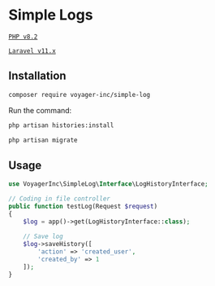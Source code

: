 # Simple Logs

[`PHP v8.2`](https://php.net)

[`Laravel v11.x`](https://github.com/laravel/laravel)

## Installation

```bash
composer require voyager-inc/simple-log
```

Run the command:

```bash
php artisan histories:install
```

```bash
php artisan migrate
```

## Usage

```php
use VoyagerInc\SimpleLog\Interface\LogHistoryInterface;

// Coding in file controller
public function testLog(Request $request)
{
    $log = app()->get(LogHistoryInterface::class);
    
    // Save log
    $log->saveHistory([
        'action' => 'created_user',
        'created_by' => 1
    ]);
}
```
